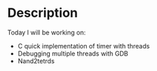 # Description

Today I will be working on:

  - C quick implementation of timer with threads
  - Debugging multiple threads with GDB
  - Nand2tetrds

